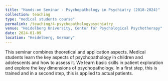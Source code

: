 ```yaml
---
title: "Hands-on Seminar - Psychopathology in Psychiatry (2018-2024)"
collection: teaching
type: "medical students course"
permalink: /teaching/4-psychopathologypsychiatry
venue: "Heidelberg University, Center for Psychological Psychotherapy"
date: 2024-01-09
location: "Heidelberg, Germany"
---
```


This seminar combines theoretical and application aspects. Medical students learn the key aspects of psychopathology in children and adolescents and how to assess it. We learn basic skills in patient exploration and explore the key dimensions of psychopathology. In a first step, this is trained and in a second step, this is applied to actual patients.
